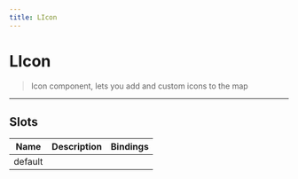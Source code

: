 ```yaml
---
title: LIcon
---
```


# LIcon

> Icon component, lets you add and custom icons to the map

---

## Slots

| Name    | Description | Bindings |
| ------- | ----------- | -------- |
| default |             |          |
